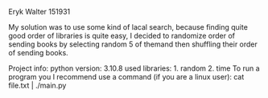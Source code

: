 Eryk Walter 151931

My solution was to use some kind of lacal search, because finding quite good order of libraries is quite easy, I decided to randomize order of sending books by selecting random 5 of themand then shuffling their order of sending books.

Project info:
python version: 3.10.8
used libraries:
	1. random
	2. time
To run a program you I recommend use a command (if you are a linux user):
cat file.txt | ./main.py


